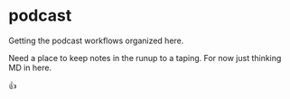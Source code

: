 # podcast

Getting the podcast workflows organized here.

Need a place to keep notes in the runup to a taping. For now just thinking MD in here.

👍
